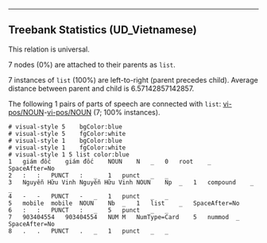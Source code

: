 

--------------------------------------------------------------------------------

## Treebank Statistics (UD_Vietnamese)

This relation is universal.

7 nodes (0%) are attached to their parents as `list`.

7 instances of `list` (100%) are left-to-right (parent precedes child).
Average distance between parent and child is 6.57142857142857.

The following 1 pairs of parts of speech are connected with `list`: [vi-pos/NOUN]()-[vi-pos/NOUN]() (7; 100% instances).


~~~ conllu
# visual-style 5	bgColor:blue
# visual-style 5	fgColor:white
# visual-style 1	bgColor:blue
# visual-style 1	fgColor:white
# visual-style 1 5 list	color:blue
1	giám đốc	giám đốc	NOUN	N	_	0	root	_	SpaceAfter=No
2	:	:	PUNCT	:	_	1	punct	_	_
3	Nguyễn Hữu Vinh	Nguyễn Hữu Vinh	NOUN	Np	_	1	compound	_	_
4	-	-	PUNCT	-	_	1	punct	_	_
5	mobile	mobile	NOUN	Nb	_	1	list	_	SpaceAfter=No
6	:	:	PUNCT	:	_	5	punct	_	_
7	903404554	903404554	NUM	M	NumType=Card	5	nummod	_	SpaceAfter=No
8	.	.	PUNCT	.	_	1	punct	_	_

~~~


